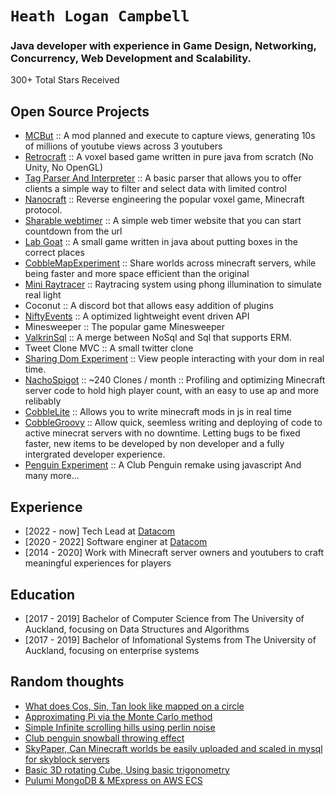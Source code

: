 # `Heath Logan Campbell`
### Java developer with experience in Game Design, Networking, Concurrency, Web Development and Scalability.

300+ Total Stars Received

## Open Source Projects
* [MCBut](https://github.com/mcbut/MinecraftBut) :: A mod planned and execute to capture views, generating 10s of millions of youtube views across 3 youtubers
* [Retrocraft](https://github.com/HeathLoganCampbell/Retro-Craft) :: A voxel based game written in pure java from scratch (No Unity, No OpenGL)
* [Tag Parser And Interpreter](https://github.com/HeathLoganCampbell/Tag-Parser-And-Interpreter) :: A basic parser that allows you to offer clients a simple way to filter and select data with limited control
* [Nanocraft](https://github.com/HeathLoganCampbell/Nanocraft) :: Reverse engineering the popular voxel game, Minecraft protocol. 
* [Sharable webtimer](https://github.com/HeathLoganCampbell/sharable-webtimer) :: A simple web timer website that you can start countdown from the url
* [Lab Goat](https://github.com/HeathLoganCampbell/LabGoat) :: A small game written in java about putting boxes in the correct places
* [CobbleMapExperiment](https://github.com/HeathLoganCampbell/CobbleMapExperiment) :: Share worlds across minecraft servers, while being faster and more space efficient than the original  
* [Mini Raytracer](https://github.com/HeathLoganCampbell/Mini-Raytracer) :: Raytracing system using phong illumination to simulate real light
* Coconut :: A discord bot that allows easy addition of plugins
* [NiftyEvents](https://github.com/HeathLoganCampbell/NiftyEvents) :: A optimized lightweight event driven API
* Minesweeper :: The popular game Minesweeper
* [ValkrinSql](https://github.com/HeathLoganCampbell/ValkrinSql) :: A merge between NoSql and Sql that supports ERM. 
* Tweet Clone MVC :: A small twitter clone
* [Sharing Dom Experiment](https://github.com/HeathLoganCampbell/Sharing-Dom-Experiment) :: View people interacting with your dom in real time.
* [NachoSpigot](https://github.com/CobbleSword/NachoSpigot) :: ~240 Clones / month :: Profiling and optimizing Minecraft server code to hold high player count, with an easy to use ap and more relibably 
* [CobbleLite](https://github.com/HeathLoganCampbell/CobbleLite) :: Allows you to write minecraft mods in js in real time
* [CobbleGroovy](https://github.com/HeathLoganCampbell/CobbleGroovy) :: Allow quick, seemless writing and deploying of code to active minecrat servers with no downtime. Letting bugs to be fixed faster, new items to be developed by non developer and a fully intergrated developer experience.
* [Penguin Experiment](https://github.com/HeathLoganCampbell/PenguinExperiment) :: A Club Penguin remake using javascript
And many more...

## Experience
* [2022 - now] Tech Lead at [Datacom](https://en.wikipedia.org/wiki/Datacom_Group)
* [2020 - 2022] Software enginer at [Datacom](https://en.wikipedia.org/wiki/Datacom_Group)
* [2014 - 2020] Work with Minecraft server owners and youtubers to craft meaningful experiences for players

## Education
* [2017 - 2019] Bachelor of Computer Science from The University of Auckland, focusing on Data Structures and Algorithms
* [2017 - 2019] Bachelor of Infomational Systems from The University of Auckland, focusing on enterprise systems

## Random thoughts
* [What does Cos, Sin, Tan look like mapped on a circle](https://codepen.io/HeathLoganCampbell/pen/YzqvEqb)
* [Approximating Pi via the Monte Carlo method](https://codepen.io/HeathLoganCampbell/pen/vYxyevo)
* [Simple Infinite scrolling hills using perlin noise](https://codepen.io/HeathLoganCampbell/pen/wvJoPmP)
* [Club penguin snowball throwing effect](https://codepen.io/HeathLoganCampbell/pen/RwgOxwX)
* [SkyPaper, Can Minecraft worlds be easily uploaded and scaled in mysql for skyblock servers](https://gist.github.com/HeathLoganCampbell/bc0e7ec8d7fc8d27f4b427268627cb93)
* [Basic 3D rotating Cube, Using basic trigonometry](https://codepen.io/HeathLoganCampbell/pen/BaxXyzJ)
* [Pulumi MongoDB & MExpress on AWS ECS](https://gist.github.com/HeathLoganCampbell/b1fb043d5e6d20364616b023bf174b8e)
